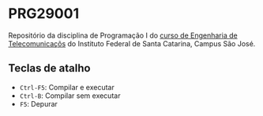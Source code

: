 # PRG29001

Repositório da disciplina de Programação I do [curso de Engenharia de Telecomunicaçõs](https://wiki.sj.ifsc.edu.br/index.php/Curso_de_Engenharia_de_Telecomunica%C3%A7%C3%B5es) do Instituto Federal de Santa Catarina, Campus São José.

## Teclas de atalho

- `Ctrl-F5`: Compilar e executar
- `Ctrl-B`: Compilar sem executar
- `F5`: Depurar
